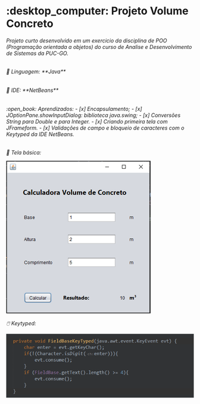  <h1> :desktop_computer: Projeto Volume Concreto
 
 
 
 <h6> Projeto curto desenvolvido em um exercicio da disciplina de POO (Programação orientada a objetos) do curso de Analise e Desenvolvimento de Sistemas da PUC-GO.
 
 
 <h6> 
 📘 Linguagem: **Java** 
 <h6> 
 <h6> 
 🧮 IDE: **NetBeans**
 <h6> 
<h6> 
:open_book: Aprendizados:
 - [x] Encapsulamento;
 - [x] JOptionPane.showInputDialog: biblioteca java.swing;
 - [x] Conversões String para Double e para Integer.
 - [x] Criando primeira tela com JFrameform.
 - [x] Validações de campo e bloqueio de caracteres com o Keytyped da IDE NetBeans.

<h6> 
📁 Tela básica:


![Alt Text](https://github.com/jaquelinesilfe/PUC-ProjetoVolumeConcreto/blob/main/Jframeform2.PNG)




🖱️ Keytyped:


![Alt Text](https://github.com/jaquelinesilfe/PUC-ProjetoVolumeConcreto/blob/main/ValidacaoKeyTyped.PNG)
